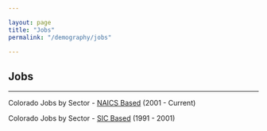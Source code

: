 ```yaml
---

layout: page
title: "Jobs"
permalink: "/demography/jobs"

---
```


## Jobs

- - -

Colorado Jobs by Sector - [NAICS Based](https://dola.colorado.gov/demog_webapps/jsn_parameters.jsf) (2001 - Current)

Colorado Jobs by Sector - [SIC Based](https://dola.colorado.gov/demog_webapps/jss_parameters.jsf) (1991 - 2001)